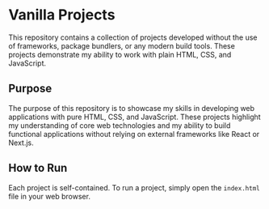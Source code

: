 # Vanilla Projects

This repository contains a collection of projects developed without the use of frameworks, package bundlers, or any modern build tools. These projects demonstrate my ability to work with plain HTML, CSS, and JavaScript.

## Purpose

The purpose of this repository is to showcase my skills in developing web applications with pure HTML, CSS, and JavaScript. These projects highlight my understanding of core web technologies and my ability to build functional applications without relying on external frameworks like React or Next.js.

## How to Run

Each project is self-contained. To run a project, simply open the `index.html` file in your web browser.
